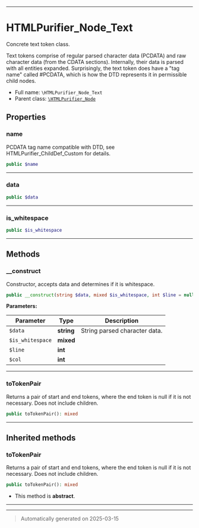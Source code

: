 ***

# HTMLPurifier_Node_Text

Concrete text token class.

Text tokens comprise of regular parsed character data (PCDATA) and raw
character data (from the CDATA sections). Internally, their
data is parsed with all entities expanded. Surprisingly, the text token
does have a "tag name" called #PCDATA, which is how the DTD represents it
in permissible child nodes.

* Full name: `\HTMLPurifier_Node_Text`
* Parent class: [`\HTMLPurifier_Node`](./HTMLPurifier_Node.md)



## Properties


### name

PCDATA tag name compatible with DTD, see
HTMLPurifier_ChildDef_Custom for details.

```php
public $name
```






***

### data



```php
public $data
```






***

### is_whitespace



```php
public $is_whitespace
```






***

## Methods


### __construct

Constructor, accepts data and determines if it is whitespace.

```php
public __construct(string $data, mixed $is_whitespace, int $line = null, int $col = null): mixed
```








**Parameters:**

| Parameter | Type | Description |
|-----------|------|-------------|
| `$data` | **string** | String parsed character data. |
| `$is_whitespace` | **mixed** |  |
| `$line` | **int** |  |
| `$col` | **int** |  |





***

### toTokenPair

Returns a pair of start and end tokens, where the end token
is null if it is not necessary. Does not include children.

```php
public toTokenPair(): mixed
```












***


## Inherited methods


### toTokenPair

Returns a pair of start and end tokens, where the end token
is null if it is not necessary. Does not include children.

```php
public toTokenPair(): mixed
```




* This method is **abstract**.







***


***
> Automatically generated on 2025-03-15
